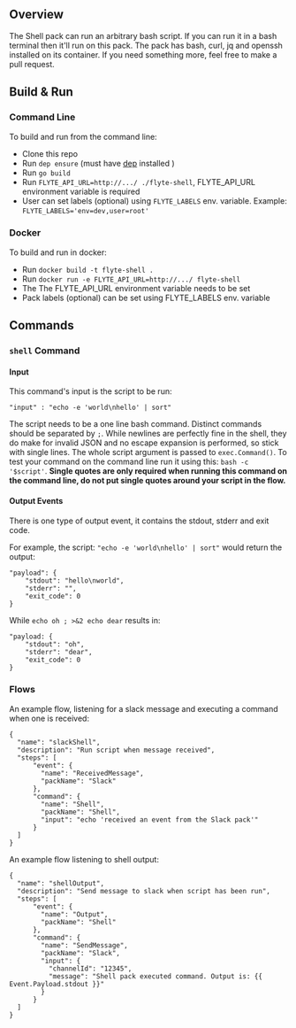 ## Overview
The Shell pack can run an arbitrary bash script. If you can run it in a bash terminal then it'll run on this pack.
The pack has bash, curl, jq and openssh installed on its container. If you need something more, feel free
to make a pull request.

## Build & Run
### Command Line
To build and run from the command line:
* Clone this repo
* Run `dep ensure` (must have [dep](https://github.com/golang/dep) installed )
* Run `go build`
* Run `FLYTE_API_URL=http://.../ ./flyte-shell`, FLYTE_API_URL environment variable is required
* User can set labels (optional) using `FLYTE_LABELS` env. variable. Example: `FLYTE_LABELS='env=dev,user=root'`

### Docker
To build and run in docker:
* Run `docker build -t flyte-shell .`
* Run `docker run -e FLYTE_API_URL=http://.../ flyte-shell`
* The The FLYTE_API_URL environment variable needs to be set
* Pack labels (optional) can be set using FLYTE_LABELS env. variable

## Commands
### ```shell``` Command
#### Input
This command's input is the script to be run:
```
"input" : "echo -e 'world\nhello' | sort"
```
The script needs to be a one line bash command. Distinct commands should be separated by `;`. While newlines are
perfectly fine in the shell, they do make for invalid JSON and no escape expansion is performed, so stick with
single lines. The whole script argument is passed to `exec.Command()`. To test your command
on the command line run it using this: `bash -c '$script'`. **Single quotes are only required when running this command on
the command line, do not put single quotes around your script in the flow.**

#### Output Events
There is one type of output event, it contains the stdout, stderr and exit code.

For example, the script:
`"echo -e 'world\nhello' | sort"` would return the output:
```
"payload": {
    "stdout": "hello\nworld",
    "stderr": "",
    "exit_code": 0
}
```
While `echo oh ; >&2 echo dear` results in:
```
"payload: {
    "stdout": "oh",
    "stderr": "dear",
    "exit_code": 0
}
```
### Flows
An example flow, listening for a slack message and executing a command when one is received:
```
{
  "name": "slackShell",
  "description": "Run script when message received",
  "steps": [
      "event": {
        "name": "ReceivedMessage",
        "packName": "Slack"
      }, 
      "command": {
        "name": "Shell",
        "packName": "Shell",
        "input": "echo 'received an event from the Slack pack'"
      }
  ]
}
```

An example flow listening to shell output:
```
{
  "name": "shellOutput",
  "description": "Send message to slack when script has been run",
  "steps": [
      "event": {
        "name": "Output",
        "packName": "Shell"
      }, 
      "command": {
        "name": "SendMessage",
        "packName": "Slack",
        "input": {
          "channelId": "12345",
          "message": "Shell pack executed command. Output is: {{ Event.Payload.stdout }}"
        }
      }
  ]
}
```